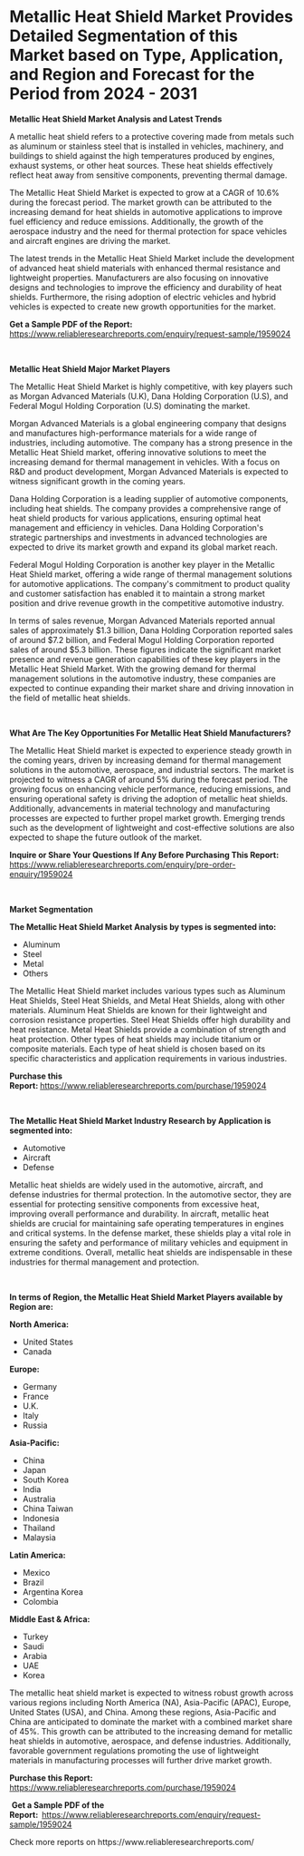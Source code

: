 <p><h1>Metallic Heat Shield Market Provides Detailed Segmentation of this Market based on Type, Application, and Region and Forecast for the Period from 2024 - 2031</h1></p><p><strong>Metallic Heat Shield Market Analysis and Latest Trends</strong></p>
<p><p>A metallic heat shield refers to a protective covering made from metals such as aluminum or stainless steel that is installed in vehicles, machinery, and buildings to shield against the high temperatures produced by engines, exhaust systems, or other heat sources. These heat shields effectively reflect heat away from sensitive components, preventing thermal damage.</p><p>The Metallic Heat Shield Market is expected to grow at a CAGR of 10.6% during the forecast period. The market growth can be attributed to the increasing demand for heat shields in automotive applications to improve fuel efficiency and reduce emissions. Additionally, the growth of the aerospace industry and the need for thermal protection for space vehicles and aircraft engines are driving the market.</p><p>The latest trends in the Metallic Heat Shield Market include the development of advanced heat shield materials with enhanced thermal resistance and lightweight properties. Manufacturers are also focusing on innovative designs and technologies to improve the efficiency and durability of heat shields. Furthermore, the rising adoption of electric vehicles and hybrid vehicles is expected to create new growth opportunities for the market.</p></p>
<p><strong>Get a Sample PDF of the Report:&nbsp;</strong> <a href="https://www.reliableresearchreports.com/enquiry/request-sample/1959024">https://www.reliableresearchreports.com/enquiry/request-sample/1959024</a></p>
<p>&nbsp;</p>
<p><strong>Metallic Heat Shield Major Market Players</strong></p>
<p><p>The Metallic Heat Shield Market is highly competitive, with key players such as Morgan Advanced Materials (U.K), Dana Holding Corporation (U.S), and Federal Mogul Holding Corporation (U.S) dominating the market.</p><p>Morgan Advanced Materials is a global engineering company that designs and manufactures high-performance materials for a wide range of industries, including automotive. The company has a strong presence in the Metallic Heat Shield market, offering innovative solutions to meet the increasing demand for thermal management in vehicles. With a focus on R&D and product development, Morgan Advanced Materials is expected to witness significant growth in the coming years.</p><p>Dana Holding Corporation is a leading supplier of automotive components, including heat shields. The company provides a comprehensive range of heat shield products for various applications, ensuring optimal heat management and efficiency in vehicles. Dana Holding Corporation's strategic partnerships and investments in advanced technologies are expected to drive its market growth and expand its global market reach.</p><p>Federal Mogul Holding Corporation is another key player in the Metallic Heat Shield market, offering a wide range of thermal management solutions for automotive applications. The company's commitment to product quality and customer satisfaction has enabled it to maintain a strong market position and drive revenue growth in the competitive automotive industry.</p><p>In terms of sales revenue, Morgan Advanced Materials reported annual sales of approximately $1.3 billion, Dana Holding Corporation reported sales of around $7.2 billion, and Federal Mogul Holding Corporation reported sales of around $5.3 billion. These figures indicate the significant market presence and revenue generation capabilities of these key players in the Metallic Heat Shield Market. With the growing demand for thermal management solutions in the automotive industry, these companies are expected to continue expanding their market share and driving innovation in the field of metallic heat shields.</p></p>
<p>&nbsp;</p>
<p><strong>What Are The Key Opportunities For Metallic Heat Shield Manufacturers?</strong></p>
<p><p>The Metallic Heat Shield market is expected to experience steady growth in the coming years, driven by increasing demand for thermal management solutions in the automotive, aerospace, and industrial sectors. The market is projected to witness a CAGR of around 5% during the forecast period. The growing focus on enhancing vehicle performance, reducing emissions, and ensuring operational safety is driving the adoption of metallic heat shields. Additionally, advancements in material technology and manufacturing processes are expected to further propel market growth. Emerging trends such as the development of lightweight and cost-effective solutions are also expected to shape the future outlook of the market.</p></p>
<p><strong>Inquire or Share Your Questions If Any Before Purchasing This Report:</strong> <a href="https://www.reliableresearchreports.com/enquiry/pre-order-enquiry/1959024">https://www.reliableresearchreports.com/enquiry/pre-order-enquiry/1959024</a></p>
<p>&nbsp;</p>
<p><strong>Market Segmentation</strong></p>
<p><strong>The Metallic Heat Shield Market Analysis by types is segmented into:</strong></p>
<p><ul><li>Aluminum</li><li>Steel</li><li>Metal</li><li>Others</li></ul></p>
<p><p>The Metallic Heat Shield market includes various types such as Aluminum Heat Shields, Steel Heat Shields, and Metal Heat Shields, along with other materials. Aluminum Heat Shields are known for their lightweight and corrosion resistance properties. Steel Heat Shields offer high durability and heat resistance. Metal Heat Shields provide a combination of strength and heat protection. Other types of heat shields may include titanium or composite materials. Each type of heat shield is chosen based on its specific characteristics and application requirements in various industries.</p></p>
<p><strong>Purchase this Report:&nbsp;</strong><a href="https://www.reliableresearchreports.com/purchase/1959024">https://www.reliableresearchreports.com/purchase/1959024</a></p>
<p>&nbsp;</p>
<p><strong>The Metallic Heat Shield Market Industry Research by Application is segmented into:</strong></p>
<p><ul><li>Automotive</li><li>Aircraft</li><li>Defense</li></ul></p>
<p><p>Metallic heat shields are widely used in the automotive, aircraft, and defense industries for thermal protection. In the automotive sector, they are essential for protecting sensitive components from excessive heat, improving overall performance and durability. In aircraft, metallic heat shields are crucial for maintaining safe operating temperatures in engines and critical systems. In the defense market, these shields play a vital role in ensuring the safety and performance of military vehicles and equipment in extreme conditions. Overall, metallic heat shields are indispensable in these industries for thermal management and protection.</p></p>
<p>&nbsp;</p>
<p><strong>In terms of Region, the Metallic Heat Shield Market Players available by Region are:</strong></p>
<p>
    <p> <strong> North America: </strong>
        <ul>
            <li>United States</li>
            <li>Canada</li>
        </ul>
        </p> 
    <p> <strong> Europe: </strong>
        <ul>
            <li>Germany</li>
            <li>France</li>
            <li>U.K.</li>
            <li>Italy</li>
            <li>Russia</li>
        </ul>
        </p> 
    <p> <strong> Asia-Pacific: </strong>
        <ul>
            <li>China</li>
            <li>Japan</li>
            <li>South Korea</li>
            <li>India</li>
            <li>Australia</li>
            <li>China Taiwan</li>
            <li>Indonesia</li>
            <li>Thailand</li>
            <li>Malaysia</li>
        </ul>
        </p> 
    <p> <strong> Latin America: </strong>
        <ul>
            <li>Mexico</li>
            <li>Brazil</li>
            <li>Argentina Korea</li>
            <li>Colombia</li>
        </ul>
        </p> 
    <p> <strong> Middle East & Africa: </strong>
        <ul>
            <li>Turkey</li>
            <li>Saudi</li>
            <li>Arabia</li>
            <li>UAE</li>
            <li>Korea</li>
        </ul>
    </p>
    </p>
<p><p>The metallic heat shield market is expected to witness robust growth across various regions including North America (NA), Asia-Pacific (APAC), Europe, United States (USA), and China. Among these regions, Asia-Pacific and China are anticipated to dominate the market with a combined market share of 45%. This growth can be attributed to the increasing demand for metallic heat shields in automotive, aerospace, and defense industries. Additionally, favorable government regulations promoting the use of lightweight materials in manufacturing processes will further drive market growth.</p></p>
<p><strong>Purchase this Report: </strong><a href="https://www.reliableresearchreports.com/purchase/1959024">https://www.reliableresearchreports.com/purchase/1959024</a></p>
<p>&nbsp;<strong>Get a Sample PDF of the Report:&nbsp;&nbsp;</strong><a href="https://www.reliableresearchreports.com/enquiry/request-sample/1959024">https://www.reliableresearchreports.com/enquiry/request-sample/1959024</a></p>
<p><strong></strong></p>
<p>Check more reports on https://www.reliableresearchreports.com/</p>